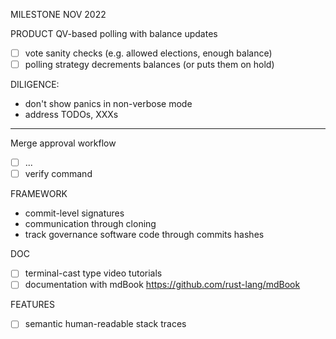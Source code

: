 MILESTONE NOV 2022

PRODUCT
QV-based polling with balance updates
- [ ] vote sanity checks (e.g. allowed elections, enough balance)
- [ ] polling strategy decrements balances (or puts them on hold)

DILIGENCE:
- don't show panics in non-verbose mode
- address TODOs, XXXs

_______________________________________________________

Merge approval workflow
- [ ] ...
- [ ] verify command

FRAMEWORK
- commit-level signatures
- communication through cloning
- track governance software code through commits hashes

DOC
- [ ] terminal-cast type video tutorials
- [ ] documentation with mdBook https://github.com/rust-lang/mdBook

FEATURES
- [ ] semantic human-readable stack traces
